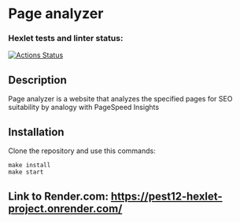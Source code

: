 # Page analyzer


### Hexlet tests and linter status:
[![Actions Status](https://github.com/Pest12/python-project-83/actions/workflows/hexlet-check.yml/badge.svg)](https://github.com/Pest12/python-project-83/actions)


## Description


Page analyzer is a website that analyzes the specified pages for SEO suitability by analogy with PageSpeed Insights 


## Installation


Clone the repository and use this commands:

```
make install
make start
```


## Link to Render.com: https://pest12-hexlet-project.onrender.com/
